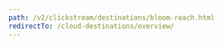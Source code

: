 ```yaml
---
path: /v2/clickstream/destinations/bloom-reach.html
redirectTo: /cloud-destinations/overview/
---
```

